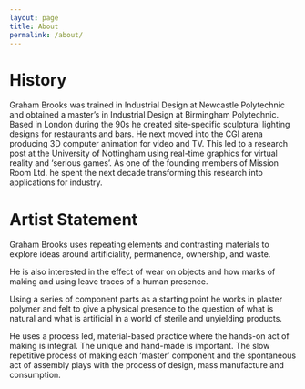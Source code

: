 ```yaml
---
layout: page
title: About
permalink: /about/
---
```


# History

Graham Brooks was trained in Industrial Design at Newcastle Polytechnic and obtained a master’s in Industrial Design at Birmingham Polytechnic. Based in London during the 90s he created site-specific sculptural lighting designs for restaurants and bars. He next moved into the CGI arena producing 3D computer animation for video and TV.  This led to a research post at the University of Nottingham using real-time graphics for virtual reality and ‘serious games’. As one of the founding members of Mission Room Ltd. he spent the next decade transforming this research into applications for industry.

# Artist Statement

Graham Brooks uses repeating elements and contrasting materials to explore ideas around artificiality, permanence, ownership, and waste.

He is also interested in the effect of wear on objects and how marks of making and using leave traces of a human presence.

Using a series of component parts as a starting point he works in plaster polymer and felt to give a physical presence to the question of what is natural and what is artificial in a world of sterile and unyielding products.

He uses a process led, material-based practice where the hands-on act of making is integral. The unique and hand-made is important. The slow repetitive process of making each ‘master’ component and the spontaneous act of assembly plays with the process of design, mass manufacture and consumption.



